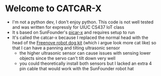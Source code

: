 # Welcome to CATCAR-X

* I'm not a python dev, I don't enjoy python. This code is not well tested and was written for expressly for UIUC CS437 IoT class
* It s based on SunFounder's [picar-x](https://docs.sunfounder.com/projects/picar-x/en/latest/) and requires setup to run
* It's called the catcar-x because I replaced the normal head with the head of the [Freenove robot dog kit](https://github.com/Freenove/Freenove_Robot_Dog_Kit_for_Raspberry_Pi) (which i argue look more cat like) so that I can have a panning and tilting ultrasonic sensor
   * the higher ultrasonic sensor can cause issues with sensing lower objects since the servo can't tilt down very well
   * you could theoretically install both sensors but I lacked an extra 4 pin cable that would work with the SunFounder robot hat